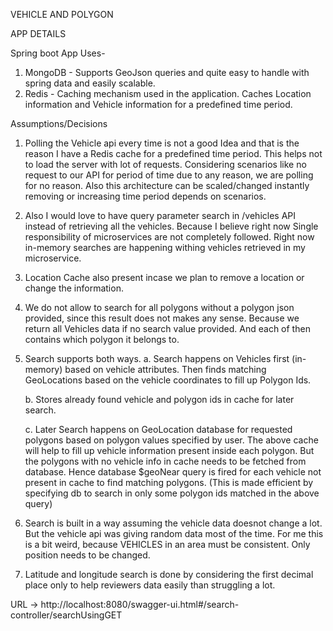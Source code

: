 VEHICLE AND POLYGON

APP DETAILS

Spring boot App Uses-
 1. MongoDB - Supports GeoJson queries and quite easy to handle with spring data and easily scalable.
 2. Redis - Caching mechanism used in the application. Caches Location information and Vehicle information for
    a predefined time period.

 Assumptions/Decisions

1. Polling the Vehicle api every time is not a good Idea and that is the reason I have a Redis cache for a predefined time period.
This helps not to load the server with lot of requests.
Considering scenarios like no request to our API for period of time due to any reason, we are polling for no reason.
Also this architecture can be scaled/changed instantly removing or increasing time period depends on scenarios.

2. Also I would love to have query parameter search in /vehicles API instead of
retrieving all the vehicles. Because I believe right now Single responsibility of microservices are not completely
followed. Right now in-memory searches are happening withing vehicles retrieved in my microservice.

3. Location Cache also present incase we plan to remove a location or change the information.

4. We do not allow to search for all polygons without a polygon json provided, since this result does not makes any sense.
Because we return all Vehicles data if no search value provided. And each of then contains which polygon it belongs to.

5. Search supports both ways.
	a. Search happens on Vehicles first (in-memory) based on vehicle attributes. Then finds matching GeoLocations based on the vehicle coordinates to fill up Polygon Ids.

	b. Stores already found vehicle and polygon ids in cache for later search.

	c. Later Search happens on GeoLocation database for requested polygons based on polygon values specified by user.
	The above cache will help to fill up vehicle information present inside each polygon.
	But the polygons with no vehicle info in cache needs to be fetched from database.
	Hence database $geoNear query is fired for each vehicle not present in cache to find matching polygons.
	(This is made efficient by specifying db to search in only some polygon ids matched in the above query)

6. Search is built in a way assuming the vehicle data doesnot change a lot. But the vehicle api was giving
    random data most of the time.
    For me this is a bit weird, because VEHICLES in an area must be consistent.
    Only position needs to be changed.

7. Latitude and longitude search is done by considering the first decimal place only to help reviewers data easily than struggling a lot.

URL -> http://localhost:8080/swagger-ui.html#/search-controller/searchUsingGET
